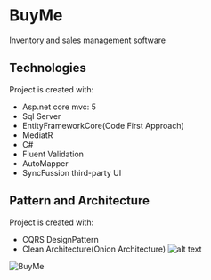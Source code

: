 # BuyMe
Inventory and sales management software
## Technologies
Project is created with:
* Asp.net core mvc: 5
* Sql Server
* EntityFrameworkCore(Code First Approach)
* MediatR
* C#
* Fluent Validation
* AutoMapper
* SyncFussion third-party UI

## Pattern and Architecture
Project is created with:
* CQRS DesignPattern
* Clean Architecture(Onion Architecture)
![alt text](https://res.cloudinary.com/practicaldev/image/fetch/s--sWdyI1q4--/c_limit%2Cf_auto%2Cfl_progressive%2Cq_auto%2Cw_880/https://dev-to-uploads.s3.amazonaws.com/i/dhti2v0e1smn055tages.png)


![BuyMe](https://user-images.githubusercontent.com/50411156/155988464-4d08f288-bbe9-4dac-a803-dc28cd8a50b5.png)

